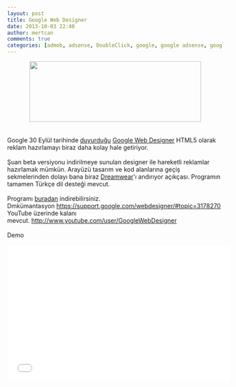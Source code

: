 ```yaml
---
layout: post
title: Google Web Designer
date: 2013-10-03 22:40
author: mertcan
comments: true
categories: [admob, adsense, DoubleClick, google, google adsense, google web designer, html5, html5 banner, Web, web designer]
---
```

<div style="clear: both; text-align: center;"><a href="http://localhost:81/mew/wp-content/uploads/2013/10/logo6w.png" style="margin-left: 1em; margin-right: 1em;"><img border="0" height="141" src="http://localhost:81/mew/wp-content/uploads/2013/10/logo6w-300x105.png" width="400" /></a></div><br /><br />Google 30 Eylül tarihinde <a href="http://doubleclickadvertisers.blogspot.com/2013/09/google-web-designer-beta-now-available.html" target="_blank">duyurduğu</a>&nbsp;<a href="http://www.google.com/webdesigner/" target="_blank">Google Web Designer</a>&nbsp;HTML5 olarak reklam hazırlamayı biraz daha kolay hale getiriyor.<br /><br />Şuan beta versiyonu indirilmeye sunulan designer ile hareketli reklamlar hazırlamak mümkün. Arayüzü tasarım ve kod alanlarına geçiş sekmelerinden dolayı bana biraz <a href="http://www.adobe.com/tr/products/dreamweaver.html" target="_blank">Dreamwear</a>'ı andırıyor açıkçası. Programın tamamen Türkçe dil desteği mevcut.<br /><br />Programı <a href="http://www.google.com/webdesigner/" target="_blank">buradan</a>&nbsp;indirebilirsiniz.<br />Dmkümantasyon&nbsp;<a href="https://support.google.com/webdesigner/#topic=3178270" target="_blank">https://support.google.com/webdesigner/#topic=3178270</a><br />YouTube üzerinde kalanı mevcut.&nbsp;<a href="http://www.youtube.com/user/GoogleWebDesigner" target="_blank">http://www.youtube.com/user/GoogleWebDesigner</a><br /><br />Demo<br /><br /><div style="clear: both; text-align: center;"><iframe allowfullscreen="" frameborder="0" height="315" src="//www.youtube.com/embed/kHj7fqbNaQw" width="520"></iframe></div>
